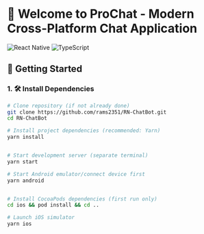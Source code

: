 # 🚀 Welcome to ProChat - Modern Cross-Platform Chat Application

![React Native](https://img.shields.io/badge/React_Native-20232A?style=for-the-badge&logo=react&logoColor=61DAFB)
![TypeScript](https://img.shields.io/badge/TypeScript-3178C6?style=for-the-badge&logo=typescript&logoColor=white)

## 🚂 Getting Started

### 1. 🛠️ Install Dependencies

```bash
# Clone repository (if not already done)
git clone https://github.com/rams2351/RN-ChatBot.git
cd RN-ChatBot

# Install project dependencies (recommended: Yarn)
yarn install


# Start development server (separate terminal)
yarn start

# Start Android emulator/connect device first
yarn android


# Install CocoaPods dependencies (first run only)
cd ios && pod install && cd ..

# Launch iOS simulator
yarn ios
```
